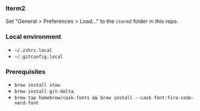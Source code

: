 ### Iterm2

Set "General > Preferences > Load..." to the `iterm2` folder in this repo.

### Local environment
* `~/.zshrc.local`
* `~/.gitconfig.local`

### Prerequisites

* `brew install stow`
* `brew install git-delta`
* `brew tap homebrew/cask-fonts && brew install --cask font-fira-code-nerd-font`
